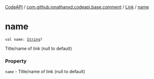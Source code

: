 [CodeAPI](../../index.md) / [com.github.jonathanxd.codeapi.base.comment](../index.md) / [Link](index.md) / [name](.)

# name

`val name: `[`String`](https://kotlinlang.org/api/latest/jvm/stdlib/kotlin/-string/index.html)`?`

Title/name of link (null to default)

### Property

`name` - Title/name of link (null to default)